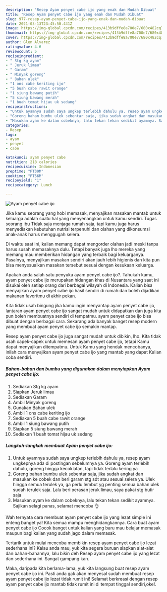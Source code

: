 ```yaml
---
description: "Resep Ayam penyet cabe ijo yang enak dan Mudah Dibuat"
title: "Resep Ayam penyet cabe ijo yang enak dan Mudah Dibuat"
slug: 977-resep-ayam-penyet-cabe-ijo-yang-enak-dan-mudah-dibuat
date: 2021-03-13T23:45:50.441Z
image: https://img-global.cpcdn.com/recipes/413b9dffe8a700e7/680x482cq70/ayam-penyet-cabe-ijo-foto-resep-utama.jpg
thumbnail: https://img-global.cpcdn.com/recipes/413b9dffe8a700e7/680x482cq70/ayam-penyet-cabe-ijo-foto-resep-utama.jpg
cover: https://img-global.cpcdn.com/recipes/413b9dffe8a700e7/680x482cq70/ayam-penyet-cabe-ijo-foto-resep-utama.jpg
author: Glen Alvarez
ratingvalue: 4.6
reviewcount: 5
recipeingredient:
- " Stg kg ayam"
- " Jeruk limau"
- " Garam"
- " Minyak goreng"
- " Bahan ulek"
- "1 ons cabe keriting ijo"
- "5 buah cabe rawit orange"
- "1 siung bawang putih"
- "5 siung bawang merah"
- "1 buah tomat hijau uk sedang"
recipeinstructions:
- "Untuk ayamnya sudah saya ungkep terlebih dahulu ya, resep ayam ungkepnya ada di postingan sebelumnya ya. Goreng ayam terlebih dahulu, goreng hingga kecoklatan, tapi tidak terlalu kering ya"
- "Goreng bahan bumbu ulek sebentar saja, jika sudah angkat dan masukan ke cobek dan beri garam stg sdt atau sesuai selera ya. Ulek hingga semua terulek ya, ga perlu lembut yg penting semua bahan ulek sudah terulek saja. Lalu beri perasan jeruk limau, saya pakai stg butir saja"
- "Masukan ayam ke dalam cobeknya, lalu tekan tekan sedikit ayamnya. Sajikan selagi panas, selamat mencoba 👌"
categories:
- Resep
tags:
- ayam
- penyet
- cabe

katakunci: ayam penyet cabe 
nutrition: 218 calories
recipecuisine: Indonesian
preptime: "PT39M"
cooktime: "PT56M"
recipeyield: "1"
recipecategory: Lunch

---
```



![Ayam penyet cabe ijo](https://img-global.cpcdn.com/recipes/413b9dffe8a700e7/680x482cq70/ayam-penyet-cabe-ijo-foto-resep-utama.jpg)

Jika kamu seorang yang hobi memasak, menyajikan masakan mantab untuk keluarga adalah suatu hal yang menyenangkan untuk kamu sendiri. Tugas seorang ibu Tidak saja menjaga rumah saja, tapi kamu juga harus menyediakan kebutuhan nutrisi terpenuhi dan olahan yang dikonsumsi anak-anak harus menggugah selera.

Di waktu  saat ini, kalian memang dapat mengorder olahan jadi meski tanpa harus susah memasaknya dulu. Tetapi banyak juga lho mereka yang memang mau memberikan hidangan yang terbaik bagi keluarganya. Pasalnya, menyajikan masakan sendiri akan jauh lebih higienis dan kita pun bisa menyesuaikan masakan tersebut sesuai dengan kesukaan keluarga. 



Apakah anda salah satu penyuka ayam penyet cabe ijo?. Tahukah kamu, ayam penyet cabe ijo merupakan hidangan khas di Nusantara yang saat ini disukai oleh setiap orang dari berbagai wilayah di Indonesia. Kalian bisa menyajikan ayam penyet cabe ijo hasil sendiri di rumah dan boleh dijadikan makanan favoritmu di akhir pekan.

Kita tidak usah bingung jika kamu ingin menyantap ayam penyet cabe ijo, lantaran ayam penyet cabe ijo sangat mudah untuk didapatkan dan juga kita pun boleh membuatnya sendiri di tempatmu. ayam penyet cabe ijo bisa dibuat dengan berbagai cara. Sekarang ada banyak banget resep modern yang membuat ayam penyet cabe ijo semakin mantap.

Resep ayam penyet cabe ijo juga sangat mudah untuk dibikin, lho. Kita tidak usah capek-capek untuk memesan ayam penyet cabe ijo, tetapi Kamu dapat menyajikan ditempatmu. Untuk Kamu yang hendak mencobanya, inilah cara menyajikan ayam penyet cabe ijo yang mantab yang dapat Kalian coba sendiri.

<!--inarticleads1-->

##### Bahan-bahan dan bumbu yang digunakan dalam menyiapkan Ayam penyet cabe ijo:

1. Sediakan  Stg kg ayam
1. Siapkan  Jeruk limau
1. Sediakan  Garam
1. Ambil  Minyak goreng
1. Gunakan  Bahan ulek
1. Ambil 1 ons cabe keriting ijo
1. Sediakan 5 buah cabe rawit orange
1. Ambil 1 siung bawang putih
1. Siapkan 5 siung bawang merah
1. Sediakan 1 buah tomat hijau uk sedang




<!--inarticleads2-->

##### Langkah-langkah membuat Ayam penyet cabe ijo:

1. Untuk ayamnya sudah saya ungkep terlebih dahulu ya, resep ayam ungkepnya ada di postingan sebelumnya ya. Goreng ayam terlebih dahulu, goreng hingga kecoklatan, tapi tidak terlalu kering ya
1. Goreng bahan bumbu ulek sebentar saja, jika sudah angkat dan masukan ke cobek dan beri garam stg sdt atau sesuai selera ya. Ulek hingga semua terulek ya, ga perlu lembut yg penting semua bahan ulek sudah terulek saja. Lalu beri perasan jeruk limau, saya pakai stg butir saja
1. Masukan ayam ke dalam cobeknya, lalu tekan tekan sedikit ayamnya. Sajikan selagi panas, selamat mencoba 👌




Wah ternyata cara membuat ayam penyet cabe ijo yang lezat simple ini enteng banget ya! Kita semua mampu menghidangkannya. Cara buat ayam penyet cabe ijo Cocok banget untuk kalian yang baru mau belajar memasak maupun bagi kalian yang sudah jago dalam memasak.

Tertarik untuk mulai mencoba membikin resep ayam penyet cabe ijo lezat sederhana ini? Kalau anda mau, yuk kita segera buruan siapkan alat-alat dan bahan-bahannya, lalu bikin deh Resep ayam penyet cabe ijo yang lezat dan sederhana ini. Sangat gampang kan. 

Maka, daripada kita berlama-lama, yuk kita langsung buat resep ayam penyet cabe ijo ini. Pasti anda gak akan menyesal sudah membuat resep ayam penyet cabe ijo lezat tidak rumit ini! Selamat berkreasi dengan resep ayam penyet cabe ijo mantab tidak rumit ini di tempat tinggal sendiri,oke!.

